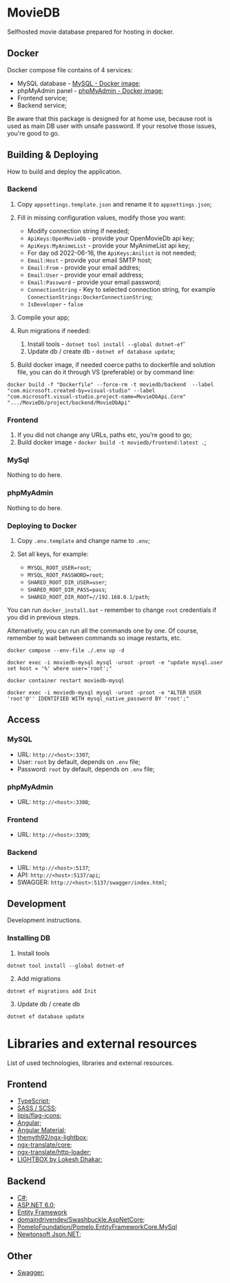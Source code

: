 # MovieDB

Selfhosted movie database prepared for hosting in docker.

## Docker

Docker compose file contains of 4 services:
* MySQL database - [MySQL - Docker image](https://hub.docker.com/_/mysql);
* phpMyAdmin panel - [phpMyAdmin - Docker image](https://hub.docker.com/r/phpmyadmin/phpmyadmin/);
* Frontend service;
* Backend service;

Be aware that this package is designed for at home use, because root is used as main DB user with unsafe password. If your resolve those issues, you're good to go.

## Building & Deploying

How to build and deploy the application.

### Backend

1. Copy `appsettings.template.json` and rename it to `appsettings.json`;
2. Fill in missing configuration values, modify those you want:

    * Modify connection string if needed;
    * `ApiKeys:OpenMovieDb` - provide your OpenMovieDb api key;
    * `ApiKeys:MyAnimeList` - provide your MyAnimeList api key;
    * For day od 2022-06-16, the `ApiKeys:Anilist` is not needed;
    * `Email:Host` - provide your email SMTP host;
    * `Email:From` - provide your email addres;
    * `Email:User` - provide your email address;
    * `Email:Password` - provide your email password;
    * `ConnectionString` - Key to selected connection string, for example `ConnectionStrings:DockerConnectionString`;
    * `IsDeveloper` - `false`

3. Compile your app;
4. Run migrations if needed:

    1. Install tools - `dotnet tool install --global dotnet-ef`'
    2. Update db / create db - `dotnet ef database update`;

5. Build docker image, if needed coerce paths to dockerfile and solution file, you can do it through VS (preferable) or by command line:

```
docker build -f "Dockerfile" --force-rm -t moviedb/backend  --label "com.microsoft.created-by=visual-studio" --label "com.microsoft.visual-studio.project-name=MovieDbApi.Core" ".../MovieDb/project/backend/MovieDbApi"
```

### Frontend

1. If you did not change any URLs, paths etc, you're good to go;
2. Build docker image - `docker build -t moviedb/frontend:latest .`;

### MySql

Nothing to do here.

### phpMyAdmin

Nothing to do here.

### Deploying to Docker

1. Copy `.env.template` and change name to `.env`;
2. Set all keys, for example:

    * `MYSQL_ROOT_USER=root`;
    * `MYSQL_ROOT_PASSWORD=root`;
    * `SHARED_ROOT_DIR_USER=user`;
    * `SHARED_ROOT_DIR_PASS=pass`;
    * `SHARED_ROOT_DIR_ROOT=//192.168.0.1/path`;

You can run `docker_install.bat` - remember to change `root` credentials if you did in previous steps.

Alternatively, you can run all the commands one by one. Of course, remember to wait between commands so image restarts, etc.

```
docker compose --env-file ./.env up -d

docker exec -i moviedb-mysql mysql -uroot -proot -e "update mysql.user set host = '%' where user='root';"

docker container restart moviedb-mysql

docker exec -i moviedb-mysql mysql -uroot -proot -e "ALTER USER 'root'@'' IDENTIFIED WITH mysql_native_password BY 'root';"
```

## Access

### MySQL

* URL: `http://<host>:3307`;
* User: `root` by default, depends on `.env` file;
* Password: `root` by default, depends on `.env` file;

### phpMyAdmin

* URL: `http://<host>:3308`;

### Frontend

* URL: `http://<host>:3309`;

### Backend

* URL: `http://<host>:5137`;
* API: `http://<host>:5137/api`;
* SWAGGER: `http://<host>:5137/swagger/index.html`;

## Development

Development instructions.

### Installing DB

1. Install tools

```
dotnet tool install --global dotnet-ef
```

2. Add migrations

```
dotnet ef migrations add Init
```

3. Update db / create db

```
dotnet ef database update
```

# Libraries and external resources

List of used technologies, libraries and external resources.

## Frontend

* [TypeScript](https://www.typescriptlang.org);
* [SASS / SCSS](https://sass-lang.com);
* [lipis/flag-icons](https://github.com/lipis/flag-icons);
* [Angular](https://angular.io);
* [Angular Material](https://material.angular.io);
* [themyth92/ngx-lightbox](https://github.com/themyth92/ngx-lightbox);
* [ngx-translate/core](https://github.com/ngx-translate/core);
* [ngx-translate/http-loader](https://github.com/ngx-translate/http-loader);
* [LIGHTBOX by Lokesh Dhakar](https://lokeshdhakar.com/projects/lightbox2/);

## Backend

* [C#](https://docs.microsoft.com/en-us/dotnet/csharp/);
* [ASP.NET 6.0](https://docs.microsoft.com/en-us/aspnet/core/?view=aspnetcore-6.0);
* [Entity Framework](https://docs.microsoft.com/en-us/ef/)
* [domaindrivendev/Swashbuckle.AspNetCore](https://github.com/domaindrivendev/Swashbuckle.AspNetCore);
* [PomeloFoundation/Pomelo.EntityFrameworkCore.MySql](https://github.com/PomeloFoundation/Pomelo.EntityFrameworkCore.MySql)
* [Newtonsoft Json.NET](https://www.newtonsoft.com/json);

## Other

* [Swagger](https://swagger.io);
